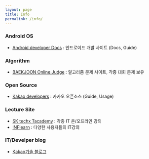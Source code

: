```yaml
---
layout: page
title: Info
permalink: /info/
---
```


### Android OS
* [Android developer Docs](https://developer.android.com/docs/?hl=ko) : 안드로이드 개발 사이트 (Docs, Guide)  
  

### Algorithm
* [BAEKJOON Online Judge](https://www.acmicpc.net) : 알고리즘 문제 사이트, 각종 대회 문제 보유  
  

### Open Source
* [Kakao developers](https://developers.kakao.com) : 카카오 오픈소스 (Guide, Usage)  
  

### Lecture Site
* [SK techx Tacademy](https://tacademy.sktechx.com/frontMain.action) : 각종 IT 온/오프라인 강의
* [INFlearn](https://www.inflearn.com) : 다양한 사용자들의 IT강의   
  

### IT/Develper blog
* [Kakao기술 블로그](http://tech.kakao.com/)  
  